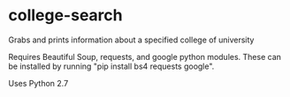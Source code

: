 # college-search
Grabs and prints information about a specified college of university

Requires Beautiful Soup, requests, and google python modules. These can be installed by running "pip install bs4 requests google".

Uses Python 2.7
